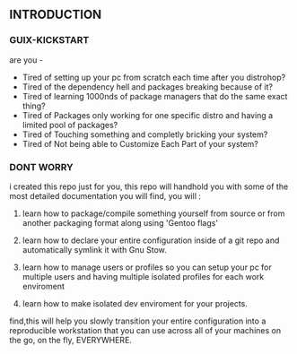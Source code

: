 ## INTRODUCTION

### GUIX-KICKSTART

are you -
- Tired of setting up your pc from scratch each time after you distrohop?
- Tired of the dependency hell and packages breaking because of it?
- Tired of learning 1000nds of package managers that do the same exact thing?
- Tired of Packages only working for one specific distro and having a limited pool of packages?
- Tired of Touching something and completly bricking your system?
- Tired of Not being able to Customize Each Part of your system?




### DONT WORRY

i created this repo just for you, this repo will handhold you with some of the most detailed documentation you will find, you will : 

1. learn how to package/compile something yourself from source or from another packaging format along using 'Gentoo flags'

2. learn how to declare your entire configuration inside of a git repo and automatically symlink it with Gnu Stow.

3. learn how to manage users or profiles so you can setup your pc for multiple users and having multiple isolated profiles for each work enviroment 

4. learn how to make isolated dev enviroment for your projects.

find,this will help you slowly transition your entire configuration into a reproducible workstation that you can use across all of your machines on the go, on the fly, EVERYWHERE.
